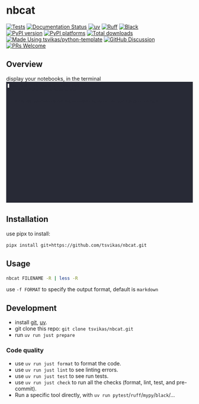 # nbcat

[![Tests][tests-badge]][tests-link]
[![Documentation Status][rtd-badge]][rtd-link]
[![uv][uv-badge]][uv-link]
[![Ruff][ruff-badge]][ruff-link]
[![Black][black-badge]][black-link]
\
[![PyPI version][pypi-version-badge]][pypi-link]
[![PyPI platforms][pypi-platforms-badge]][pypi-link]
[![Total downloads][pepy-badge]][pepy-link]
\
[![Made Using tsvikas/python-template][template-badge]][template-link]
[![GitHub Discussion][github-discussions-badge]][github-discussions-link]
[![PRs Welcome][prs-welcome-badge]][prs-welcome-link]

## Overview

display your notebooks, in the terminal ![Demo](assets/DEMO.gif)

## Installation

use pipx to install:

```bash
pipx install git+https://github.com/tsvikas/nbcat.git
```

## Usage

```bash
nbcat FILENAME -R | less -R
```

use `-f FORMAT` to specify the output format, default is `markdown`

## Development

- install [git][install-git], [uv][install-uv].
- git clone this repo: `git clone tsvikas/nbcat.git`
- run `uv run just prepare`

### Code quality

- use `uv run just format` to format the code.
- use `uv run just lint` to see linting errors.
- use `uv run just test` to see run tests.
- use `uv run just check` to run all the checks (format, lint, test, and pre-commit).
- Run a specific tool directly, with `uv run pytest`/`ruff`/`mypy`/`black`/...

[black-badge]: https://img.shields.io/badge/code%20style-black-000000.svg
[black-link]: https://github.com/psf/black
[github-discussions-badge]: https://img.shields.io/static/v1?label=Discussions&message=Ask&color=blue&logo=github
[github-discussions-link]: https://github.com/tsvikas/nbcat/discussions
[install-git]: https://git-scm.com/book/en/v2/Getting-Started-Installing-Git
[install-uv]: https://docs.astral.sh/uv/getting-started/installation/
[pepy-badge]: https://img.shields.io/pepy/dt/nbcat
[pepy-link]: https://pepy.tech/project/nbcat
[prs-welcome-badge]: https://img.shields.io/badge/PRs-welcome-brightgreen.svg
[prs-welcome-link]: http://makeapullrequest.com
[pypi-link]: https://pypi.org/project/nbcat/
[pypi-platforms-badge]: https://img.shields.io/pypi/pyversions/nbcat
[pypi-version-badge]: https://img.shields.io/pypi/v/nbcat
[rtd-badge]: https://readthedocs.org/projects/nbcat/badge/?version=latest
[rtd-link]: https://nbcat.readthedocs.io/en/latest/?badge=latest
[ruff-badge]: https://img.shields.io/endpoint?url=https://raw.githubusercontent.com/astral-sh/ruff/main/assets/badge/v2.json
[ruff-link]: https://github.com/astral-sh/ruff
[template-badge]: https://img.shields.io/badge/%F0%9F%9A%80_Made_Using-tsvikas%2Fpython--template-gold
[template-link]: https://github.com/tsvikas/python-template
[tests-badge]: https://github.com/tsvikas/nbcat/actions/workflows/ci.yml/badge.svg
[tests-link]: https://github.com/tsvikas/nbcat/actions/workflows/ci.yml
[uv-badge]: https://img.shields.io/endpoint?url=https://raw.githubusercontent.com/astral-sh/uv/main/assets/badge/v0.json
[uv-link]: https://github.com/astral-sh/uv
